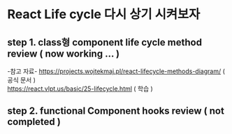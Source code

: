 # React Life cycle 다시 상기 시켜보자

## step 1. class형 component life cycle method review ( now working ... )   

-참고 자료- 
https://projects.wojtekmaj.pl/react-lifecycle-methods-diagram/ ( 공식 문서 )  
https://react.vlpt.us/basic/25-lifecycle.html ( 학습 )  
  
## step 2. functional Component hooks review ( not completed )  

